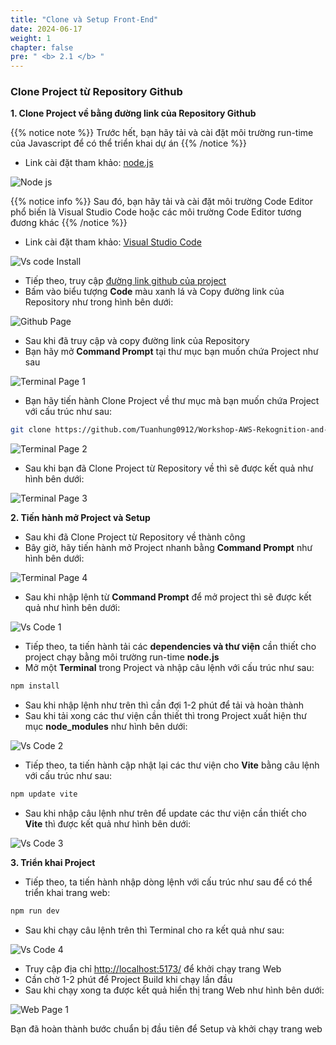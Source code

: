 ```yaml
---
title: "Clone và Setup Front-End"
date: 2024-06-17
weight: 1
chapter: false
pre: " <b> 2.1 </b> "
---
```



### Clone Project từ Repository Github

**1. Clone Project về bằng đường link của Repository Github**

{{% notice note %}}
Trước hết, bạn hãy tải và cài đặt môi trường run-time của Javascript để có thể triển khai dự án 
{{% /notice %}}

- Link cài đặt tham khảo: [node.js](https://nodejs.org/en)

![Node js](/images/2.Prerequiste/nodejs_1.png)

{{% notice info %}}
Sau đó, bạn hãy tải và cài đặt môi trường Code Editor phổ biến là Visual Studio Code hoặc các môi trường Code Editor tương đương khác
{{% /notice %}}

- Link cài đặt tham khảo: [Visual Studio Code](https://code.visualstudio.com/)

![Vs code Install](/images/2.Prerequiste/vscode_6.png)

- Tiếp theo, truy cập [đường link github của project](https://github.com/Tuanhung0912/Workshop-AWS-Rekognition-and-Serverless-Stack-Guide.git)
- Bấm vào biểu tượng **Code** màu xanh lá và Copy đường link của Repository như trong hình bên dưới:

![Github Page](/images/2.Prerequiste/github_frontend.png)

- Sau khi đã truy cập và copy đường link của Repository
- Bạn hãy mở **Command Prompt** tại thư mục bạn muốn chứa Project như sau

![Terminal Page 1](/images/2.Prerequiste/terminal_1.png)

- Bạn hãy tiến hành Clone Project về thư mục mà bạn muốn chứa Project với cấu trúc như sau:

```bash
git clone https://github.com/Tuanhung0912/Workshop-AWS-Rekognition-and-Serverless-Stack-Frontend.git
```
![Terminal Page 2](/images/2.Prerequiste/terminal_2.png)

- Sau khi bạn đã Clone Project từ Repository về thì sẽ được kết quả như hình bên dưới:

![Terminal Page 3](/images/2.Prerequiste/terminal_3.png)


**2. Tiến hành mở Project và Setup**
- Sau khi đã Clone Project từ Repository về thành công
- Bây giờ, hãy tiến hành mở Project nhanh bằng **Command Prompt** như hình bên dưới:

![Terminal Page 4](/images/2.Prerequiste/terminal_4.png)

- Sau khi nhập lệnh từ **Command Prompt** để mở project thì sẽ được kết quả như hình bên dưới:

![Vs Code 1](/images/2.Prerequiste/vscode_1.png)

- Tiếp theo, ta tiến hành tải các **dependencies và thư viện** cần thiết cho project chạy bằng môi trường run-time **node.js**
- Mở một **Terminal** trong Project và nhập câu lệnh với cấu trúc như sau:

```bash
npm install
```

- Sau khi nhập lệnh như trên thì cần đợi 1-2 phút để tải và hoàn thành
- Sau khi tải xong các thư viện cần thiết thì trong Project xuất hiện thư mục **node_modules** như hình bên dưới:

![Vs Code 2](/images/2.Prerequiste/vscode_2.png)

- Tiếp theo, ta tiến hành cập nhật lại các thư viện cho **Vite** bằng câu lệnh với cấu trúc như sau:

```bash
npm update vite
```

- Sau khi nhập câu lệnh như trên để update các thư viện cần thiết cho **Vite** thì được kết quả như hình bên dưới:

![Vs Code 3](/images/2.Prerequiste/vscode_3.png)

**3. Triển khai Project**
- Tiếp theo, ta tiến hành nhập dòng lệnh với cấu trúc như sau để có thể triển khai trang web:

```bash
npm run dev
```

- Sau khi chạy câu lệnh trên thì Terminal cho ra kết quả như sau:

![Vs Code 4](/images/2.Prerequiste/vscode_5.png)

- Truy cập địa chỉ [http://localhost:5173/](http://localhost:5173/) để khởi chạy trang Web
- Cần chờ 1-2 phút để Project Build khi chạy lần đầu
- Sau khi chạy xong ta được kết quả hiển thị trang Web như hình bên dưới:

![Web Page 1](/images/2.Prerequiste/webpage_2.png)

Bạn đã hoàn thành bước chuẩn bị đầu tiên để Setup và khởi chạy trang web
